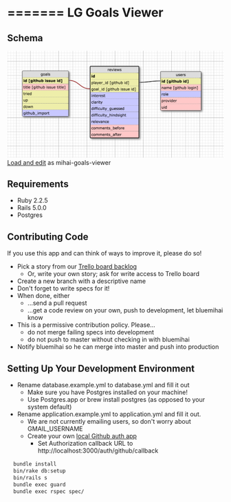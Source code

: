 =======
LG Goals Viewer
===============

Schema
------
![schema](./docs/schema.png)
[Load and edit](http://ondras.zarovi.cz/sql/demo/) as mihai-goals-viewer

Requirements
------------

- Ruby 2.2.5
- Rails 5.0.0
- Postgres

Contributing Code
-----------------
If you use this app and can think of ways to improve it, please do so!

* Pick a story from our [Trello board backlog](https://trello.com/b/2a5rVxjK/goal-viewer)
    * Or, write your own story; ask for write access to Trello board
* Create a new branch with a descriptive name
* Don't forget to write specs for it!
* When done, either
  * ...send a pull request
  * ...get a code review on your own, push to development, let bluemihai know
* This is a permissive contribution policy.  Please...
  * do not merge failing specs into development
  * do not push to master without checking in with bluemihai
* Notify bluemihai so he can merge into master and push into production


Setting Up Your Development Environment
---------------------------------------

* Rename database.example.yml to database.yml and fill it out
  * Make sure you have Postgres installed on your machine!
  * Use Postgres.app or brew install postgres (as opposed to your system default)
* Rename application.example.yml to application.yml and fill it out.
  * We are not currently emailing users, so don't worry about GMAIL_USERNAME
  * Create your own [local Github auth app](https://github.com/settings/applications/new)
    * Set Authorization callback URL to http://localhost:3000/auth/github/callback
```
  bundle install
  bin/rake db:setup
  bin/rails s
  bundle exec guard
  bundle exec rspec spec/
```